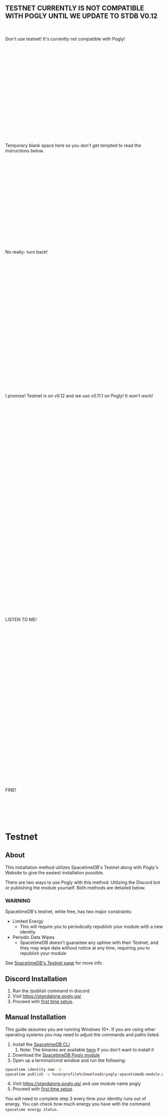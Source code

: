 ## TESTNET CURRENTLY IS NOT COMPATIBLE WITH POGLY UNTIL WE UPDATE TO STDB V0.12
<br />
<br />
Don't use testnet! It's currently not compatible with Pogly! 
<br />
<br />
<br />
<br />
<br />
<br />
<br />
<br />
<br />
<br />
<br />
<br />
<br />
<br />
<br />
<br />
<br />
<br />
<br />
<br />
Temporary blank space here so you don't get tempted to read the instructions below.
<br />
<br />
<br />
<br />
<br />
<br />
<br />
<br />
<br />
<br />
<br />
<br />
<br />
<br />
<br />
<br />
<br />
<br />
<br />
No really- turn back!
<br />
<br />
<br />
<br />
<br />
<br />
<br />
<br />
<br />
<br />
<br />
<br />
<br />
<br />
<br />
<br />
<br />
<br />
<br />
<br />
<br />
<br />
<br />
<br />
<br />
<br />
<br />
I promise! Testnet is on v0.12 and we use v0.11.1 on Pogly! It won't work!
<br />
<br />
<br />
<br />
<br />
<br />
<br />
<br />
<br />
<br />
<br />
<br />
<br />
<br />
<br />
<br />
<br />
<br />
<br />
<br />
<br />
<br />
<br />
<br />
<br />
<br />
<br />
<br />
<br />
<br />
<br />
<br />
<br />
<br />
<br />
<br />
<br />
<br />
<br />
<br />
<br />
<br />
LISTEN TO ME!
<br />
<br />
<br />
<br />
<br />
<br />
<br />
<br />
<br />
<br />
<br />
<br />
<br />
<br />
<br />
<br />
<br />
<br />
<br />
<br />
<br />
<br />
<br />
<br />
<br />
<br />
<br />
<br />
<br />
<br />
<br />
<br />
FINE!
<br />
<br />
<br />
<br />
<br />
<br />


# Testnet
## About
This installation method utilizes SpacetimeDB's Testnet along with Pogly's Website to give the easiest installation possible.

There are two ways to use Pogly with this method: Utilizing the Discord bot or publishing the module yourself. Both methods are detailed below.

### WARNING
SpacetimeDB's testnet, while free, has two major constraints:
- Limited Energy
  - This will require you to periodically republish your module with a new identity
- Periodic Data Wipes
  - SpacetimeDB doesn't guarantee any uptime with their Testnet, and they may wipe data without notice at any time, requiring you to republish your module

See [SpacetimeDB's Testnet page](https://spacetimedb.com/docs/deploying/testnet) for more info .

## Discord Installation
1. Run the /publish command in discord
2. Visit https://standalone.pogly.gg/
3. Proceed with [first time setup](/use/firstTimeSetup.md).

## Manual Installation
This guide assumes you are running Windows 10+. If you are using other operating systems you may need to adjust the commands and paths listed.
1. Install the [SpacetimeDB CLI](https://spacetimedb.com/install)
   1. Note: The binaries are available [here](https://github.com/clockworklabs/SpacetimeDB/releases/latest) if you don't want to install it
2. Download the [SpacetimeDB Pogly module](https://github.com/PoglyApp/pogly-standalone/releases/latest/download/pogly-spacetimedb-module.wasm)
3. Open up a terminal/cmd window and run the following:
  ```bash
spacetime identity new -d
spacetime publish -w %userprofile%\Downloads\pogly-spacetimedb-module.wasm pogly
```
4. Visit https://standalone.pogly.gg/ and use module name pogly
5. Proceed with [first time setup](/use/firstTimeSetup.md).

You will need to complete step 3 every time your identity runs out of energy. You can check how much energy you have with the command `spacetime energy status`.
